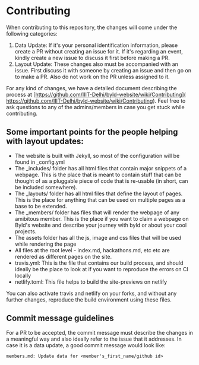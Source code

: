 # Contributing

When contributing to this repository, the changes will come under the following categories:

1. Data Update:
   If it's your personal identification information, please create a PR without creating an
   issue for it.
   If it's regarding an event, kindly create a new issue to discuss it first before making a
   PR.
2. Layout Update:
   These changes also must be accompanied with an issue. First discuss it with someone by
   creating an issue and then go on to make a PR. Also do not work on the PR unless assigned
   to it.

For any kind of changes, we have a detailed document describing the process at 
[https://github.com/IIIT-Delhi/byld-website/wiki/Contributing](
https://github.com/IIIT-Delhi/byld-website/wiki/Contributing). Feel free to ask questions
to any of the admins/members in case you get stuck while contributing.

## Some important points for the people helping with layout updates:

* The website is built with Jekyll, so most of the configuration will be found in _config.yml
* The _includes/ folder has all html files that contain major snippets of a webpage. This is the
  place that is meant to contain stuff that can be thought of as a pluggable piece of code that is
  re-usable (in short, can be included somewhere).
* The _layouts/ folder has all html files that define the layout of pages. This is the place for
  anything that can be used on multiple pages as a base to be extended.
* The _members/ folder has files that will render the webpage of any amibitous member. This is the
  place if you want to claim a webpage on Byld's website and describe your journey with byld or about
  your cool projects.
* The assets folder has all the js, image and css files that will be used while rendering the page
* All files at the root level - index.md, hackathons.md, etc etc are rendered as different pages
  on the site.
* travis.yml: This is the file that contains our build process, and should ideally be the place to look
  at if you want to reproduce the errors on CI locally
* netlify.toml: This file helps to build the site-previews on netlify

You can also activate travis and netlify on your forks, and without any further changes, reproduce the
build environment using these files.

## Commit message guidelines

For a PR to be accepted, the commit message must describe the changes in a meaningful way
and also ideally refer to the issue that it addresses. 
In case it is a data update, a good commit message would look like:
```
members.md: Update data for <member's_first_name/github id>
```
